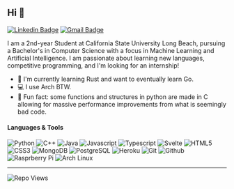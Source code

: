 ## Hi 👋

[![Linkedin Badge](https://img.shields.io/badge/-Aiden%20Perkins-0072b1?style=flat&logo=Linkedin&logoColor=white)](https://www.linkedin.com/in/aiden-perkins/ "Connect on LinkedIn")
[![Gmail Badge](https://img.shields.io/badge/-perkins.aiden.m@gmail.com-c14438?style=flat&logo=Gmail&logoColor=white)](mailto:perkins.aiden.m@gmail.com "Connect via Email")

I am a 2nd-year Student at California State University Long Beach, pursuing a Bachelor's in Computer Science with a focus in Machine Learning and Artificial Intelligence. I am passionate about learning new languages, competitive programming, and I'm looking for an internship!
- 🦀 I'm currently learning Rust and want to eventually learn Go.
- 💻 I use Arch BTW.
- 🐍 Fun fact: some functions and structures in python are made in C allowing for massive performance improvements from what is seemingly bad code.

#### Languages & Tools

![Python](https://img.shields.io/badge/Python-212121?style=flat-square&logo=python)
![C++](https://img.shields.io/badge/C++-212121?style=flat-square&logo=cplusplus)
![Java](https://img.shields.io/badge/Java-212121?style=flat-square&logo=openjdk)
![Javascript](https://img.shields.io/badge/Javascript-212121?style=flat-square&logo=javascript)
![Typescript](https://img.shields.io/badge/Typescript-212121?style=flat-square&logo=typescript)
![Svelte](https://img.shields.io/badge/Svelte-212121?style=flat-square&logo=svelte)
![HTML5](https://img.shields.io/badge/HTML-212121?style=flat-square&logo=html5)
![CSS3](https://img.shields.io/badge/CSS-212121?style=flat-square&logo=css3)
![MongoDB](https://img.shields.io/badge/MongoDB-212121?style=flat-square&logo=mongodb)
![PostgreSQL](https://img.shields.io/badge/PostgreSQL-212121?style=flat-square&logo=postgresql)
![Heroku](https://img.shields.io/badge/Heroku-212121?style=flat-square&logo=heroku)
![Git](https://img.shields.io/badge/Git-212121?style=flat-square&logo=git)
![Github](https://img.shields.io/badge/Github-212121?style=flat-square&logo=github)
![Rasprberry Pi](https://img.shields.io/badge/Raspberry%20Pi-212121?style=flat-square&logo=raspberrypi)
![Arch Linux](https://img.shields.io/badge/Arch%20Linux-212121?style=flat-square&logo=archlinux)

----
<!--
[![Aiden's GitHub stats](https://github-readme-stats.vercel.app/api?username=aiden-perkins&show_icons=true&theme=dark)](https://github.com/aiden-perkins/)  
 I will add this when I start doing more open source contributions -->

![Repo Views](https://views.whatilearened.today/views/github/aiden-perkins/aiden-perkins.svg?cache=remove)
